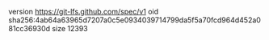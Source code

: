 version https://git-lfs.github.com/spec/v1
oid sha256:4ab64a63965d7207a0c5e0934039714799da5f5a70fcd964d452a081cc36930d
size 12393
